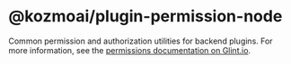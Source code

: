# @kozmoai/plugin-permission-node

Common permission and authorization utilities for backend plugins. For more information, see the [permissions documentation on Glint.io](https://glint.io/docs/permissions/overview).
